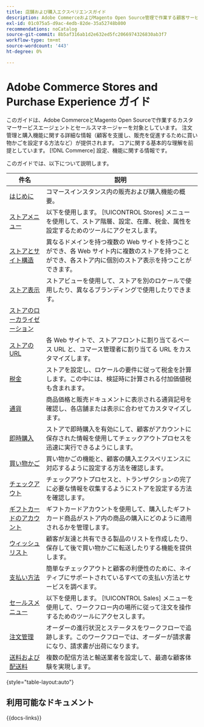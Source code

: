 ```yaml
---
title: 店舗および購入エクスペリエンスガイド
description: Adobe CommerceおよびMagento Open Source管理で作業する顧客サービスエージェントとセールスマネージャーのストア定義およびセールス処理機能に関する包括的な情報。
exl-id: 01c075a5-d9ac-4edb-82de-35a52748b800
recommendations: noCatalog
source-git-commit: 8b5af316ab1d2e632ed5fc2066974326830ab3f7
workflow-type: tm+mt
source-wordcount: '443'
ht-degree: 0%

---
```


# Adobe Commerce Stores and Purchase Experience ガイド

このガイドは、Adobe CommerceとMagento Open Sourceで作業するカスタマーサービスエージェントとセールスマネージャーを対象としています。 注文管理と購入機能に関する詳細な情報（顧客を支援し、販売を促進するために買い物かごを設定する方法など）が提供されます。 コアに関する基本的な理解を前提としています。 [!DNL Commerce] 設定、機能に関する情報です。

このガイドでは、以下について説明します。

| 件名 | 説明 |
| ------- | ----------- |
| [はじめに](introduction.md) | コマースインスタンス内の販売および購入機能の概要。 |
| [ストアメニュー](stores-menu.md) | 以下を使用します。 [!UICONTROL Stores] メニューを使用して、ストア階層、設定、在庫、税金、属性を設定するためのツールにアクセスします。 |
| [ストアとサイト構造](stores.md) | 異なるドメインを持つ複数の Web サイトを持つことができ、各 Web サイト内に複数のストアを持つことができ、各ストア内に個別のストア表示を持つことができます。 |
| [ストア表示](store-views.md) | ストアビューを使用して、ストアを別のロケールで使用したり、異なるブランディングで使用したりできます。 |
| [ストアのローカライゼーション](store-localize.md) |  |
| [ストアの URL](store-urls.md) | 各 Web サイトで、ストアフロントに割り当てるベース URL と、コマース管理者に割り当てる URL をカスタマイズします。 |
| [税金](taxes.md) | ストアを設定し、ロケールの要件に従って税金を計算します。この中には、検証時に計算される付加価値税も含まれます。 |
| [通貨](currency.md) | 商品価格と販売ドキュメントに表示される通貨記号を確認し、各店舗または表示に合わせてカスタマイズします。 |
| [即時購入](checkout-instant-purchase.md) | ストアで即時購入を有効にして、顧客がアカウントに保存された情報を使用してチェックアウトプロセスを迅速に実行できるようにします。 |
| [買い物かご](cart.md) | 買い物かごの機能と、顧客の購入エクスペリエンスに対応するように設定する方法を確認します。 |
| [チェックアウト](checkout-process.md) | チェックアウトプロセスと、トランザクションの完了に必要な情報を収集するようにストアを設定する方法を確認します。 |
| [ギフトカードのアカウント](product-gift-card-workflow.md) | ギフトカードアカウントを使用して、購入したギフトカード商品がストア内の商品の購入にどのように適用されるかを管理します。 |
| [ウィッシュリスト](wishlists.md) | 顧客が友達と共有できる製品のリストを作成したり、保存して後で買い物かごに転送したりする機能を提供します。 |
| [支払い方法](payments.md) | 簡単なチェックアウトと顧客の利便性のために、ネイティブにサポートされているすべての支払い方法とサービスを調べます。 |
| [セールスメニュー](sales-menu.md) | 以下を使用します。 [!UICONTROL Sales] メニューを使用して、ワークフロー内の場所に従って注文を操作するためのツールにアクセスします。 |
| [注文管理](orders.md) | オーダーの進行状況とステータスをワークフローで追跡します。このワークフローでは、オーダーが請求書になり、請求書が出荷になります。 |
| [送料および配送料](delivery.md) | 複数の配信方法と輸送業者を設定して、最適な顧客体験を実現します。 |

{style="table-layout:auto"}

## 利用可能なドキュメント

{{docs-links}}
